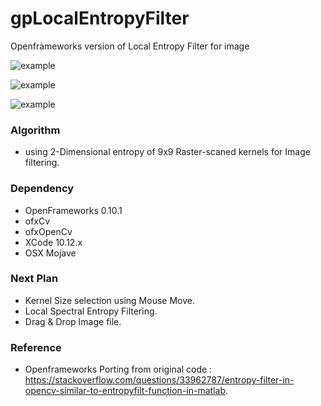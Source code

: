 # gpLocalEntropyFilter
Openframeworks version of Local Entropy Filter for image

![ example]( https://github.com/bemoregt/gromitLocalEntropyFilter/blob/master/result.png "example")

![ example]( https://github.com/bemoregt/gromitLocalEntropyFilter/blob/master/test2.png "example")

![ example]( https://github.com/bemoregt/gromitLocalEntropyFilter/blob/master/skin2.png "example")

### Algorithm
- using 2-Dimensional entropy of 9x9 Raster-scaned kernels for Image filtering.

### Dependency
- OpenFrameworks 0.10.1
- ofxCv
- ofxOpenCv
- XCode 10.12.x
- OSX Mojave

### Next Plan
- Kernel Size selection using Mouse Move.
- Local Spectral Entropy Filtering. 
- Drag & Drop Image file.

### Reference
- Openframeworks Porting from original code : https://stackoverflow.com/questions/33962787/entropy-filter-in-opencv-similar-to-entropyfilt-function-in-matlab.
